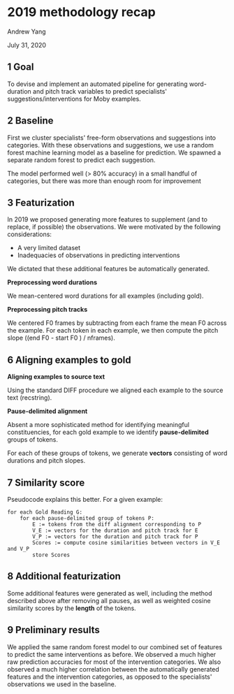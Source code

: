 # 2019 methodology recap

Andrew Yang

July 31, 2020



## 1 Goal

To devise and implement an automated pipeline for generating word-duration and pitch track variables to predict specialists' suggestions/interventions for Moby examples.



## 2 Baseline

First we cluster specialists' free-form observations and suggestions into categories. With these observations and suggestions, we use a random forest machine learning model as a baseline for prediction. We spawned a separate random forest to predict each suggestion.

The model performed well (> 80% accuracy) in a small handful of categories, but there was more than enough room for improvement



## 3 Featurization

In 2019 we proposed generating more features to supplement (and to replace, if possible) the observations. We were motivated by the following considerations:

- A very limited dataset
- Inadequacies of observations in predicting interventions

We dictated that these additional features be automatically generated.

**Preprocessing word durations**

We mean-centered word durations for all examples (including gold).

**Preprocessing pitch tracks**

We centered F0 frames by subtracting from each frame the mean F0 across the example. For each token in each example, we then compute the pitch slope ((end F0 - start F0 ) / nframes).



## 6 Aligning examples to gold



**Aligning examples to source text**

Using the standard DIFF procedure we aligned each example to the source text (recstring).

**Pause-delimited alignment**

Absent a more sophisticated method for identifying meaningful constituencies, for each gold example to we identify **pause-delimited** groups of tokens.

For each of these groups of tokens, we generate **vectors** consisting of word durations and pitch slopes.



## 7 Similarity score

Pseudocode explains this better. For a given example:

```
for each Gold Reading G:
	for each pause-delimited group of tokens P:
		E := tokens from the diff alignment corresponding to P
		V_E := vectors for the duration and pitch track for E
		V_P := vectors for the duration and pitch track for P
		Scores := compute cosine similarities between vectors in V_E and V_P
		store Scores
```



## 8 Additional featurization

Some additional features were generated as well, including the method described above after removing all pauses, as well as weighted cosine similarity scores by the **length** of the tokens.



## 9 Preliminary results

We applied the same random forest model to our combined set of features to predict the same interventions as before. We observed a much higher raw prediction accuracies for most of the intervention categories. We also observed a much higher correlation between the automatically generated features and the intervention categories, as opposed to the specialists' observations we used in the baseline.